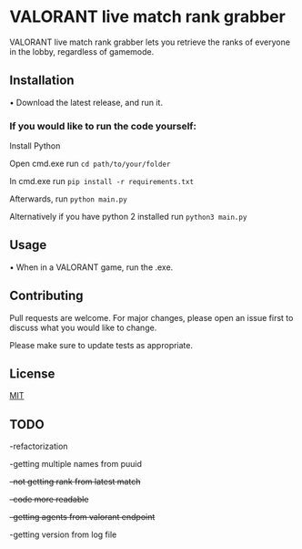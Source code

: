 # VALORANT live match rank grabber

VALORANT live match rank grabber lets you retrieve the ranks of everyone in the lobby, regardless of gamemode.

## Installation
 • Download the latest release, and run it.

### **If you would like to run the code yourself:**

Install Python

Open cmd.exe run `cd path/to/your/folder` 

In cmd.exe run `pip install -r requirements.txt`

Afterwards, run `python main.py`

Alternatively if you have python 2 installed run `python3 main.py`


## Usage
 • When in a VALORANT game, run the .exe.


## Contributing
Pull requests are welcome. For major changes, please open an issue first to discuss what you would like to change.

Please make sure to update tests as appropriate.

## License
[MIT](https://choosealicense.com/licenses/mit/)

## TODO
-refactorization

-getting multiple names from puuid

~~-not getting rank from latest match~~

~~-code more readable~~

~~-getting agents from valorant endpoint~~

-getting version from log file
